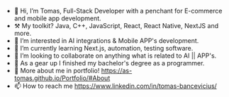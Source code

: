 - 👋 Hi, I’m Tomas, Full-Stack Developer with a penchant for E-commerce and mobile app development.
- ⚒️ My toolkit? Java, C++, JavaScript, React, React Native, NextJS and more.
- 👀 I’m interested in AI integrations & Mobile APP's development.
- 🌱 I’m currently learning Next.js, automation, testing software. 
- 💞️ I’m looking to collaborate on anything what is related to AI || APP's.
- 📜 As a gear up I finished my bachelor's degree as a programmer.
- 🧰 More about me in portfolio! https://as-tomas.github.io/Portfolio/#About
- 📫 How to reach me https://www.linkedin.com/in/tomas-bancevicius/

<!---
As-Tomas/As-Tomas is a ✨ special ✨ repository because its `README.md` (this file) appears on your GitHub profile.
You can click the Preview link to take a look at your changes.
--->

